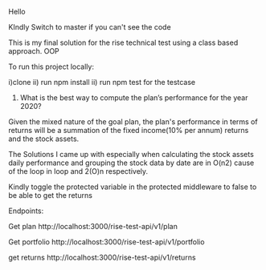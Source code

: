 
Hello 


KIndly Switch to master if you can't see the code


This is my final solution for the rise technical test using a class based approach. OOP

To run this project locally:

i)clone 
ii) run npm install
ii) run npm test for the testcase



1) What is the best way to compute the plan’s performance for the year 2020?

Given the mixed nature of the goal plan, the plan's performance in terms of returns will be a summation of the fixed income(10% per annum) returns and the stock assets.


The Solutions I came up with especially when calculating the stock assets daily performance and grouping the stock data by date are in O(n2) cause of the loop in loop and 2(O)n respectively. 


Kindly toggle the protected variable in the protected middleware to false to be able to get the returns

Endpoints: 

Get plan
http://localhost:3000/rise-test-api/v1/plan

Get portfolio
http://localhost:3000/rise-test-api/v1/portfolio


get returns
http://localhost:3000/rise-test-api/v1/returns





